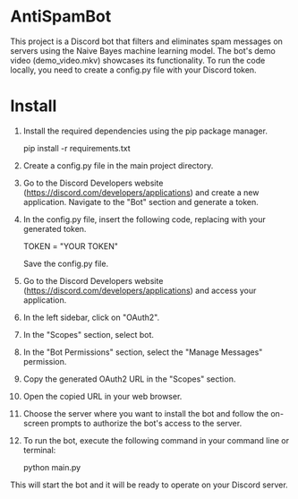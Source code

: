# AntiSpamBot
This project is a Discord bot that filters and eliminates spam messages on servers using the Naive Bayes machine learning model. The bot's demo video (demo_video.mkv) showcases its functionality. To run the code locally, you need to create a config.py file with your Discord token.
# Install
1. Install the required dependencies using the pip package manager.

     pip install -r requirements.txt
2. Create a config.py file in the main project directory.

3. Go to the Discord Developers website (https://discord.com/developers/applications) and create a new application. Navigate to the "Bot" section and generate a token.

4. In the config.py file, insert the following code, replacing <TOKEN> with your generated token.

    TOKEN = "YOUR TOKEN"

    Save the config.py file.

5. Go to the Discord Developers website (https://discord.com/developers/applications) and access your application.
6. In the left sidebar, click on "OAuth2".
7. In the "Scopes" section, select bot.
8. In the "Bot Permissions" section,  select the "Manage Messages" permission.
9. Copy the generated OAuth2 URL in the "Scopes" section.
10. Open the copied URL in your web browser.
11. Choose the server where you want to install the bot and follow the on-screen prompts to authorize the bot's access to the server.
12. To run the bot, execute the following command in your command line or terminal:

    
    python main.py


This will start the bot and it will be ready to operate on your Discord server.
